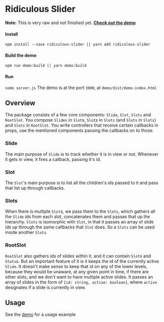 # Ridiculous Slider
**Note:** This is very raw and not finished yet.
[**Check out the demo**](https://spti.github.io/ridiculous-slider/demo/dist/demo-index.html)

#### Install
`npm install --save ridiculous-slider || yarn add ridiculous-slider`

#### Build the demo
`npm run demo:build || yarn demo:build`

#### Run
`node server.js`
The demo is at the port `3000`, at `demo/dist/demo-index.html`

## Overview
The package consists of a few core components: `Slide`, `Slot`, `Slots` and `RootSlot`. You compose `Slides` in `Slot`s, `Slot`s in `Slots` (and `Slots` in `Slots`) and `Slots` in `RootSlot`. You write controllers that receive certain callbacks in props, use the mentioned components passing the callbacks on to those.

### Slide
The main purpose of `Slide` is to track whether it is in view or not. Whenever it gets in view, it fires a callback, passing it's id.

### Slot
The `Slot`'s main purpose is to list all the children's ids passed to it and pass that list up through callbacks.

### Slots
When there is multiple `Slot`s, we pass them to the `Slots`, which gathers all the `Slide` ids from each slot, concatenates them and passes that up the hierarchy. `Slots` is isomorphic with `Slot`, in that it passes an array of slide ids up through the same callbacks that `Slot` does. So a `Slots` can be used inside another `Slots`.

### RootSlot
`RootSlot` also gathers ids of slides within it, and it can contain `Slot`s and `Slots`s. But an important feature of it is it keeps the id of the currently active `Slide`. It doesn't make sense to keep that id on any of the lower levels, because they would be unaware, at any given point in time, if there are other slots, and we don't want to have multiple active slides.
It passes an array of slides in the form of `{id: string, active: boolean}`, where `active` designates if a slide is currently in view.

## Usage
See the [demo](https://github.com/spti/ridiculous-slider/blob/master/demo/src/demo-components.js) for a usage example
